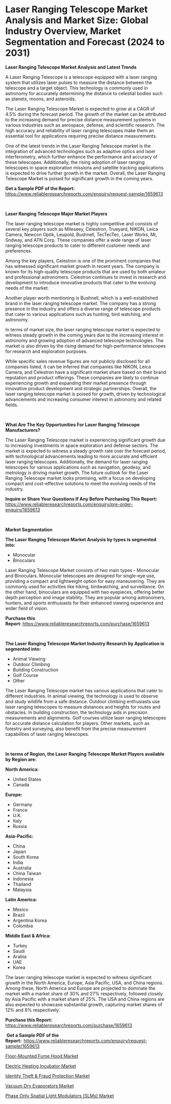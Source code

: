 <p><h1>Laser Ranging Telescope Market Analysis and Market Size: Global Industry Overview, Market Segmentation and Forecast (2024 to 2031)</h1></p><p><strong>Laser Ranging Telescope Market Analysis and Latest Trends</strong></p>
<p><p>A Laser Ranging Telescope is a telescope equipped with a laser ranging system that utilizes laser pulses to measure the distance between the telescope and a target object. This technology is commonly used in astronomy for accurately determining the distance to celestial bodies such as planets, moons, and asteroids.</p><p>The Laser Ranging Telescope Market is expected to grow at a CAGR of 4.5% during the forecast period. The growth of the market can be attributed to the increasing demand for precise distance measurement systems in various industries such as aerospace, defense, and scientific research. The high accuracy and reliability of laser ranging telescopes make them an essential tool for applications requiring precise distance measurements.</p><p>One of the latest trends in the Laser Ranging Telescope market is the integration of advanced technologies such as adaptive optics and laser interferometry, which further enhance the performance and accuracy of these telescopes. Additionally, the rising adoption of laser ranging telescopes in space exploration missions and satellite tracking applications is expected to drive further growth in the market. Overall, the Laser Ranging Telescope Market is poised for significant growth in the coming years.</p></p>
<p><strong>Get a Sample PDF of the Report:&nbsp;</strong> <a href="https://www.reliableresearchreports.com/enquiry/request-sample/1659613">https://www.reliableresearchreports.com/enquiry/request-sample/1659613</a></p>
<p>&nbsp;</p>
<p><strong>Laser Ranging Telescope Major Market Players</strong></p>
<p><p>The laser ranging telescope market is highly competitive and consists of several key players such as Mileseey, Celestron, Trueyard, NIKON, Leica Camera, Newcon Optik, Leupold, Bushnell, TecTecTec, Laser Works, Mi, Sndway, and ATN Corp. These companies offer a wide range of laser ranging telescope products to cater to different customer needs and preferences.</p><p>Among the key players, Celestron is one of the prominent companies that has witnessed significant market growth in recent years. The company is known for its high-quality telescope products that are used by both amateur and professional astronomers. Celestron continues to invest in research and development to introduce innovative products that cater to the evolving needs of the market.</p><p>Another player worth mentioning is Bushnell, which is a well-established brand in the laser ranging telescope market. The company has a strong presence in the industry and offers a diverse range of telescope products that cater to various applications such as hunting, bird watching, and astronomy.</p><p>In terms of market size, the laser ranging telescope market is expected to witness steady growth in the coming years due to the increasing interest in astronomy and growing adoption of advanced telescope technologies. The market is also driven by the rising demand for high-performance telescopes for research and exploration purposes.</p><p>While specific sales revenue figures are not publicly disclosed for all companies listed, it can be inferred that companies like NIKON, Leica Camera, and Celestron have a significant market share based on their brand reputation and product offerings. These companies are likely to continue experiencing growth and expanding their market presence through innovative product development and strategic partnerships. Overall, the laser ranging telescope market is poised for growth, driven by technological advancements and increasing consumer interest in astronomy and related fields.</p></p>
<p>&nbsp;</p>
<p><strong>What Are The Key Opportunities For Laser Ranging Telescope Manufacturers?</strong></p>
<p><p>The Laser Ranging Telescope market is experiencing significant growth due to increasing investments in space exploration and defense sectors. The market is expected to witness a steady growth rate over the forecast period, with technological advancements leading to more accurate and efficient laser ranging telescopes. Additionally, the demand for laser ranging telescopes for various applications such as navigation, geodesy, and metrology is driving market growth. The future outlook for the Laser Ranging Telescope market looks promising, with a focus on developing compact and cost-effective solutions to meet the evolving needs of the industry.</p></p>
<p><strong>Inquire or Share Your Questions If Any Before Purchasing This Report:</strong> <a href="https://www.reliableresearchreports.com/enquiry/pre-order-enquiry/1659613">https://www.reliableresearchreports.com/enquiry/pre-order-enquiry/1659613</a></p>
<p>&nbsp;</p>
<p><strong>Market Segmentation</strong></p>
<p><strong>The Laser Ranging Telescope Market Analysis by types is segmented into:</strong></p>
<p><ul><li>Monocular</li><li>Binoculars</li></ul></p>
<p><p>Laser Ranging Telescope Market consists of two main types - Monocular and Binoculars. Monocular telescopes are designed for single-eye use, providing a compact and lightweight option for easy maneuvering. They are commonly used for activities like hiking, birdwatching, and surveillance. On the other hand, binoculars are equipped with two eyepieces, offering better depth perception and image stability. They are popular among astronomers, hunters, and sports enthusiasts for their enhanced viewing experience and wider field of vision.</p></p>
<p><strong>Purchase this Report:&nbsp;</strong><a href="https://www.reliableresearchreports.com/purchase/1659613">https://www.reliableresearchreports.com/purchase/1659613</a></p>
<p>&nbsp;</p>
<p><strong>The Laser Ranging Telescope Market Industry Research by Application is segmented into:</strong></p>
<p><ul><li>Animal Viewing</li><li>Outdoor Climbing</li><li>Building Construction</li><li>Golf Course</li><li>Other</li></ul></p>
<p><p>The Laser Ranging Telescope market has various applications that cater to different industries. In animal viewing, the technology is used to observe and study wildlife from a safe distance. Outdoor climbing enthusiasts use laser ranging telescopes to measure distances and heights for routes and obstacles. In building construction, the technology aids in precision measurements and alignments. Golf courses utilize laser ranging telescopes for accurate distance calculation for players. Other markets, such as forestry and surveying, also benefit from the precise measurement capabilities of laser ranging telescopes.</p></p>
<p>&nbsp;</p>
<p><strong>In terms of Region, the Laser Ranging Telescope Market Players available by Region are:</strong></p>
<p>
    <p> <strong> North America: </strong>
        <ul>
            <li>United States</li>
            <li>Canada</li>
        </ul>
        </p> 
    <p> <strong> Europe: </strong>
        <ul>
            <li>Germany</li>
            <li>France</li>
            <li>U.K.</li>
            <li>Italy</li>
            <li>Russia</li>
        </ul>
        </p> 
    <p> <strong> Asia-Pacific: </strong>
        <ul>
            <li>China</li>
            <li>Japan</li>
            <li>South Korea</li>
            <li>India</li>
            <li>Australia</li>
            <li>China Taiwan</li>
            <li>Indonesia</li>
            <li>Thailand</li>
            <li>Malaysia</li>
        </ul>
        </p> 
    <p> <strong> Latin America: </strong>
        <ul>
            <li>Mexico</li>
            <li>Brazil</li>
            <li>Argentina Korea</li>
            <li>Colombia</li>
        </ul>
        </p> 
    <p> <strong> Middle East & Africa: </strong>
        <ul>
            <li>Turkey</li>
            <li>Saudi</li>
            <li>Arabia</li>
            <li>UAE</li>
            <li>Korea</li>
        </ul>
    </p>
    </p>
<p><p>The laser ranging telescope market is expected to witness significant growth in the North America, Europe, Asia Pacific, USA, and China regions. Among these, North America and Europe are projected to dominate the market with a market share of 30% and 27% respectively, followed closely by Asia Pacific with a market share of 25%. The USA and China regions are also expected to showcase substantial growth, capturing market shares of 12% and 8% respectively.</p></p>
<p><strong>Purchase this Report: </strong><a href="https://www.reliableresearchreports.com/purchase/1659613">https://www.reliableresearchreports.com/purchase/1659613</a></p>
<p>&nbsp;<strong>Get a Sample PDF of the Report:&nbsp;&nbsp;</strong><a href="https://www.reliableresearchreports.com/enquiry/request-sample/1659613">https://www.reliableresearchreports.com/enquiry/request-sample/1659613</a></p>
<p><strong></strong></p>
<p><p><a href="https://github.com/jj19131/Market-Research-Report-List-1/blob/main/floor-mounted-fume-hood-market.md">Floor-Mounted Fume Hood Market</a></p><p><a href="https://github.com/marloy8/Market-Research-Report-List-3/blob/main/electric-heating-incubator-market.md">Electric Heating Incubator Market</a></p><p><a href="https://issuu.com/reportprime-2/docs/identity-theft-fraud-protection-market-size-2030.p">Identity Theft & Fraud Protection Market</a></p><p><a href="https://github.com/sougarounis/Market-Research-Report-List-2/blob/main/vacuum-dry-evaporators-market.md">Vacuum Dry Evaporators Market</a></p><p><a href="https://issuu.com/reportprime-2/docs/phase-only-spatial-light-modulators-slms-market-si">Phase Only Spatial Light Modulators (SLMs) Market</a></p></p>